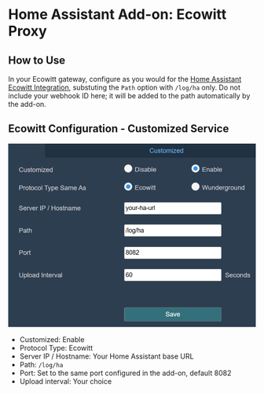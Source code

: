 # Home Assistant Add-on: Ecowitt Proxy

## How to Use

In your Ecowitt gateway, configure as you would for the [Home Assistant Ecowitt Integration](https://www.home-assistant.io/integrations/ecowitt/), substuting the `Path` option with `/log/ha` only. Do not include your webhook ID here; it will be added to the path automatically by the add-on.

## Ecowitt Configuration - Customized Service

![Ecowitt Configuration](ecowitt-config.png)

- Customized: Enable
- Protocol Type: Ecowitt
- Server IP / Hostname: Your Home Assistant base URL
- Path: `/log/ha`
- Port: Set to the same port configured in the add-on, default 8082
- Upload interval: Your choice
